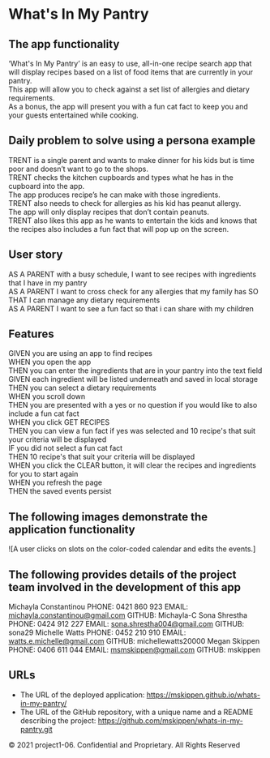 # What's In My Pantry

## The app functionality

‘What's In My Pantry’ is an easy to use, all-in-one recipe search app that will display recipes based on a list of food items that are currently in your pantry. <br>
This app will allow you to check against a set list of allergies and dietary requirements. <br>
As a bonus, the app will present you with a fun cat fact to keep you and your guests entertained while cooking. <br>

## Daily problem to solve using a persona example

TRENT is a single parent and wants to make dinner for his kids but is time poor and doesn’t want to go to the shops. <br>
TRENT checks the kitchen cupboards and types what he has in the cupboard into the  app. <br>
The app produces recipe’s he can make with those  ingredients. <br>
TRENT also needs to check for allergies as his kid has peanut allergy. <br>
The app will only display recipes that don’t contain peanuts. <br>
TRENT also likes this app as he wants to entertain the kids and knows that the recipes also includes a fun fact that will pop up on the screen. <br>

## User story

AS A PARENT with a busy schedule, I want to see recipes with ingredients that I have in my pantry <br>
AS A PARENT I want to cross check for any allergies that my family has SO THAT I can manage any dietary requirements <br>
AS A PARENT I want to see a fun fact so that i can share with my children <br>

## Features

GIVEN you are using an app to find recipes<br>
WHEN you open the app<br>
THEN you can enter the ingredients that are in your pantry into the text field<br>
GIVEN each ingredient will be listed underneath and saved in local storage<br>
THEN you can select a dietary requirements<br>
WHEN you scroll down<br>
THEN you are presented with a yes or no question if you would like to also include a fun cat fact<br>
WHEN you click GET RECIPES<br>
THEN you can view a fun fact if yes was selected and 10 recipe's that suit your criteria will be displayed<br>
IF you did not select a fun cat fact<br>
THEN 10 recipe's that suit your criteria will be displayed<br>
WHEN you click the CLEAR button, it will clear the recipes and ingredients for you to start again<br>
WHEN you refresh the page<br>
THEN the saved events persist

## The following images demonstrate the application functionality

![A user clicks on slots on the color-coded calendar and edits the events.]

## The following provides details of the project team involved in the development of this app

Michayla Constantinou	PHONE: 0421 860 923 EMAIL: michayla.constantinou@gmail.com GITHUB: Michayla-C
Sona Shrestha	PHONE: 0424 912 227 EMAIL:	sona.shrestha004@gmail.com GITHUB: sona29
Michelle Watts	PHONE: 0452 210 910	EMAIL: watts.e.michelle@gmail.com GITHUB: michellewatts20000
Megan Skippen	PHONE: 0406 611 044	EMAIL: msmskippen@gmail.com GITHUB: mskippen

## URLs

- The URL of the deployed application: <https://mskippen.github.io/whats-in-my-pantry/>
- The URL of the GitHub repository, with a unique name and a README describing the project: <https://github.com/mskippen/whats-in-my-pantry.git>

© 2021 project1-06. Confidential and Proprietary. All Rights Reserved
